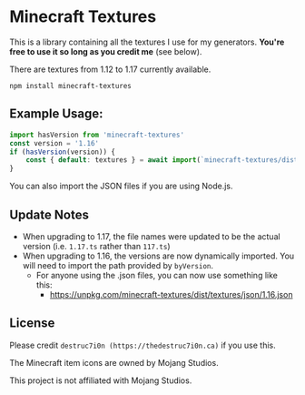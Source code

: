 # Minecraft Textures
This is a library containing all the textures I use for my generators. **You're free to use it so long as you credit me** (see below).

There are textures from 1.12 to 1.17 currently available.

`npm install minecraft-textures`

## Example Usage:
```js
import hasVersion from 'minecraft-textures'
const version = '1.16'
if (hasVersion(version)) {
    const { default: textures } = await import(`minecraft-textures/dist/textures/${version}.js`)
}
```

You can also import the JSON files if you are using Node.js.

## Update Notes
- When upgrading to 1.17, the file names were updated to be the actual version (i.e. `1.17.ts` rather than `117.ts`)
- When upgrading to 1.16, the versions are now dynamically imported. You will need to import the path provided by `byVersion`.
    - For anyone using the .json files, you can now use something like this:
        - https://unpkg.com/minecraft-textures/dist/textures/json/1.16.json

## License
Please credit `destruc7i0n (https://thedestruc7i0n.ca)` if you use this.

The Minecraft item icons are owned by Mojang Studios.

This project is not affiliated with Mojang Studios.
